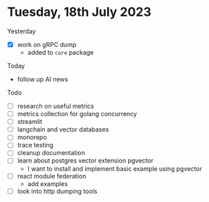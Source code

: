 # Tuesday, 18th July 2023

Yesterday
- [x] work on gRPC dump
	- added to `core` package

Today
- follow up AI news

Todo
- [ ] research on useful metrics
- [ ] metrics collection for golang concurrency
- [ ] streamlit
- [ ] langchain and vector databases
- [ ] monorepo
- [ ] trace testing
- [ ] cleanup documentation
- [ ] learn about postgres vector extension pgvector
	- I want to install and implement basic example using pgvector
- [ ] react module federation
  - add examples
- [  ] look into http dumping tools

